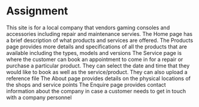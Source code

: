 # Assignment
This site is for a local company that vendors gaming consoles and accessories including repair and maintenance servies.
The Home page has a brief description of what products and services are offered.
The Products page provides more details and specifications of all the products that are available including the types, models and versions
The Service page is where the customer can book an appointment to come in for a repair or purchase a particular product. They can select the date and time that they would like to book as well as the service/product. They can also upload a reference file
The About page provides details on the physical locations of the shops and service points
The Enquire page provides contact information about the company in case a customer needs to get in touch with a company personnel
